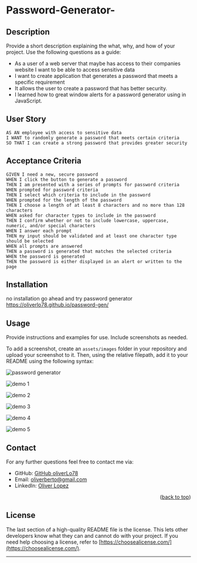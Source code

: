 # Password-Generator-

## Description

Provide a short description explaining the what, why, and how of your project. Use the following questions as a guide:

- As a user of a web server that maybe has access to their companies website I want  to be able to access sensitive data 
- I want to create application that generates a password that meets a specific requirement
- It allows the user to create a password that has better security. 
- I learned how to great window alerts for a password generator using in JavaScript. 

## User Story

```
AS AN employee with access to sensitive data
I WANT to randomly generate a password that meets certain criteria
SO THAT I can create a strong password that provides greater security
```

## Acceptance Criteria

```
GIVEN I need a new, secure password
WHEN I click the button to generate a password
THEN I am presented with a series of prompts for password criteria
WHEN prompted for password criteria
THEN I select which criteria to include in the password
WHEN prompted for the length of the password
THEN I choose a length of at least 8 characters and no more than 128 characters
WHEN asked for character types to include in the password
THEN I confirm whether or not to include lowercase, uppercase, numeric, and/or special characters
WHEN I answer each prompt
THEN my input should be validated and at least one character type should be selected
WHEN all prompts are answered
THEN a password is generated that matches the selected criteria
WHEN the password is generated
THEN the password is either displayed in an alert or written to the page
```
## Installation

no installation go ahead and try password generator https://oliverlo78.github.io/password-gen/

## Usage

Provide instructions and examples for use. Include screenshots as needed.

To add a screenshot, create an `assets/images` folder in your repository and upload your screenshot to it. Then, using the relative filepath, add it to your README using the following syntax:

![password generator](https://user-images.githubusercontent.com/109435666/210089461-402a6dc3-78e8-4999-854a-f9f7e58cdac2.png)

![demo 1](https://user-images.githubusercontent.com/109435666/210089556-9dc984e2-5bbf-420f-a784-1f21a08d3860.png)

![demo 2](https://user-images.githubusercontent.com/109435666/210089729-a707515b-5776-4ea3-885d-c0601ed3d4f1.png)

![demo 3](https://user-images.githubusercontent.com/109435666/210089808-e8b14c4f-a8e9-4e24-a336-ad5ec5542131.png)

![demo 4](https://user-images.githubusercontent.com/109435666/210089858-bf4312fb-1c22-403f-81d7-fab25a6646ef.png)

![demo 5](https://user-images.githubusercontent.com/109435666/210090350-d111f98b-9e86-4829-a2f8-1c6081954281.png)

## Contact

For any further questions feel free to contact me via:
- GitHub: [GitHub oliverLo78](https://github.com/oliverLo78)
- Email: [oliverberto@gmail.com](mailto:oliverberto@gmail.com)
- LinkedIn: [Oliver Lopez](https://www.linkedin.com/in/oliver-lopez78/)

<p align="right">(<a href="#readme-top">back to top</a>)</p>

## License

The last section of a high-quality README file is the license. This lets other developers know what they can and cannot do with your project. If you need help choosing a license, refer to [https://choosealicense.com/](https://choosealicense.com/).

---
